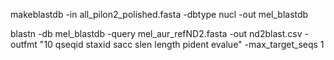 makeblastdb -in all_pilon2_polished.fasta -dbtype nucl -out mel_blastdb

blastn -db mel_blastdb -query mel_aur_refND2.fasta -out nd2blast.csv -outfmt "10 qseqid staxid sacc slen length pident evalue" -max_target_seqs 1

